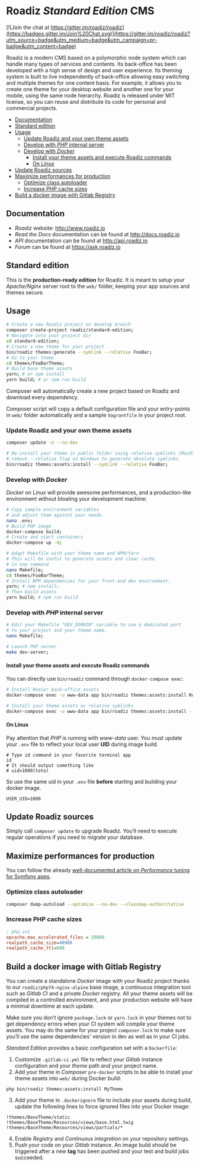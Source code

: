 # Roadiz *Standard Edition* CMS

[![Join the chat at https://gitter.im/roadiz/roadiz](https://badges.gitter.im/Join%20Chat.svg)](https://gitter.im/roadiz/roadiz?utm_source=badge&utm_medium=badge&utm_campaign=pr-badge&utm_content=badge)

Roadiz is a modern CMS based on a polymorphic node system which can handle many types of services and contents.
Its back-office has been developed with a high sense of design and user experience.
Its theming system is built to live independently of back-office allowing easy switching
and multiple themes for one content basis. For example, it allows you to create one theme
for your desktop website and another one for your mobile, using the same node hierarchy.
Roadiz is released under MIT license, so you can reuse
and distribute its code for personal and commercial projects.

* [Documentation](#documentation)
* [Standard edition](#standard-edition)
* [Usage](#usage)
  + [Update Roadiz and your own theme assets](#update-roadiz-and-your-own-theme-assets)
  + [Develop with *PHP* internal server](#develop-with-php-internal-server)
  + [Develop with *Docker*](#develop-with-docker)
    - [Install your theme assets and execute Roadiz commands](#install-your-theme-assets-and-execute-roadiz-commands)
    - [On Linux](#on-linux)
* [Update Roadiz sources](#update-roadiz-sources)
* [Maximize performances for production](#maximize-performances-for-production)
  + [Optimize class autoloader](#optimize-class-autoloader)
  + [Increase PHP cache sizes](#increase-php-cache-sizes)
* [Build a docker image with Gitlab Registry](#build-a-docker-image-with-gitlab-registry)

## Documentation

* *Roadiz* website: http://www.roadiz.io
* *Read the Docs* documentation can be found at http://docs.roadiz.io
* *API* documentation can be found at http://api.roadiz.io
* *Forum* can be found at https://ask.roadiz.io

## Standard edition

This is the **production-ready edition** for Roadiz. It is meant to setup your *Apache/Nginx* server root to the `web/` folder, keeping your app sources and themes secure.

## Usage

```bash
# Create a new Roadiz project on develop branch
composer create-project roadiz/standard-edition;
# Navigate into your project dir
cd standard-edition;
# Create a new theme for your project
bin/roadiz themes:generate --symlink --relative FooBar;
# Go to your theme
cd themes/FooBarTheme;
# Build base theme assets
yarn; # or npm install
yarn build; # or npm run build
```

Composer will automatically create a new project based on Roadiz and download every dependency. 

Composer script will copy a default configuration file and your entry-points in `web/` folder automatically 
and a sample `Vagrantfile` in your project root.

### Update Roadiz and your own theme assets

```bash
composer update -o --no-dev

# Re-install your theme in public folder using relative symlinks (MacOS + Unix)
# remove --relative flag on Windows to generate absolute symlinks
bin/roadiz themes:assets:install --symlink --relative FooBar;
```

### Develop with *Docker*

*Docker* on Linux will provide awesome performances, and a production-like environment 
without bloating your development machine:

```bash
# Copy sample environment variables
# and adjust them against your needs.
nano .env;
# Build PHP image
docker-compose build;
# Create and start containers
docker-compose up -d;

# Adapt Makefile with your theme name and NPM/Yarn
# This will be useful to generate assets and clear cache
# in one command
nano Makefile; 
cd themes/FooBarTheme;
# Install NPM dependencies for your front-end dev environment.
yarn; # npm install;
# Then build assets
yarn build; # npm run build
```

### Develop with *PHP* internal server

````bash
# Edit your Makefile "DEV_DOMAIN" variable to use a dedicated port
# to your project and your theme name.
nano Makefile;

# Launch PHP server
make dev-server;
````

#### Install your theme assets and execute Roadiz commands

You can directly use `bin/roadiz` command through `docker-compose exec`:

```bash
# Install Rozier back-office assets
docker-compose exec -u www-data app bin/roadiz themes:assets:install Rozier

# Install your theme assets as relative symlinks
docker-compose exec -u www-data app bin/roadiz themes:assets:install --symlink --relative FooBar
```

#### On Linux

Pay attention that *PHP* is running with *www-data* user. You must update your `.env` file to 
reflect your local user **UID** during image build.

```shell script
# Type id command in your favorite terminal app
id
# It should output something like
# uid=1000(toto)
```

So use the same uid in your `.env` file **before** starting and building your docker image.
```dotenv
USER_UID=1000
```

## Update Roadiz sources

Simply call `composer update` to upgrade Roadiz. 
You’ll need to execute regular operations if you need to migrate your database.

## Maximize performances for production

You can follow the already [well-documented article on *Performance* tuning for Symfony apps](http://symfony.com/doc/current/performance.html).

### Optimize class autoloader

```bash
composer dump-autoload --optimize --no-dev --classmap-authoritative
```

### Increase PHP cache sizes

```ini
; php.ini
opcache.max_accelerated_files = 20000
realpath_cache_size=4096K
realpath_cache_ttl=600
```

## Build a docker image with Gitlab Registry

You can create a standalone *Docker* image with your Roadiz project thanks to our `roadiz/php74-nginx-alpine` base 
image, a continuous integration tool such as *Gitlab CI* and a private *Docker* registry. 
All your theme assets will be compiled in a controlled environment, and your production website 
will have a minimal downtime at each update.

Make sure you don’t ignore `package.lock` or `yarn.lock` in your themes not to get dependency errors when your 
CI system will compile your theme assets. You may do the same for your project `composer.lock` to make sure 
you’ll use the same dependencies' version in dev as well as in your CI jobs.

*Standard Edition* provides a basic configuration set with a `Dockerfile`:

1. Customize `.gitlab-ci.yml` file to reflect your *Gitlab* instance configuration and your *theme* path and your project name.
2. Add your theme in *Composer* `pre-docker` scripts to be able to install your theme assets into `web/` during Docker build:

```
php bin/roadiz themes:assets:install MyTheme
```

3. Add your theme in `.dockerignore` file to include your assets during build, update the following lines to force ignored files into your Docker image:
   
```
!themes/BaseTheme/static
!themes/BaseTheme/Resources/views/base.html.twig
!themes/BaseTheme/Resources/views/partials/*
```

4. Enable *Registry* and *Continuous integration* on your repository settings.
5. Push your code on your *Gitlab* instance. An image build should be triggered after a new **tag** has been pushed and your test and build jobs succeeded.


